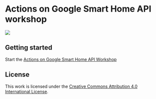 # Actions on Google Smart Home API workshop

[![](https://img.shields.io/badge/license-CC--BY%204.0-green.svg)](https://creativecommons.org/licenses/by/4.0/)

## Getting started

Start the
[Actions on Google Smart Home API Workshop](https://orestes.gitbook.io/actions-on-google-smart-home-api-workshop)

## License

This work is licensed under the
[Creative Commons Attribution 4.0 International License](https://creativecommons.org/licenses/by/4.0/legalcode).
